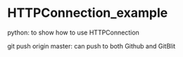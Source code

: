 # HTTPConnection_example
python: to show how to use HTTPConnection

git push origin master: can push to both Github and GitBlit
